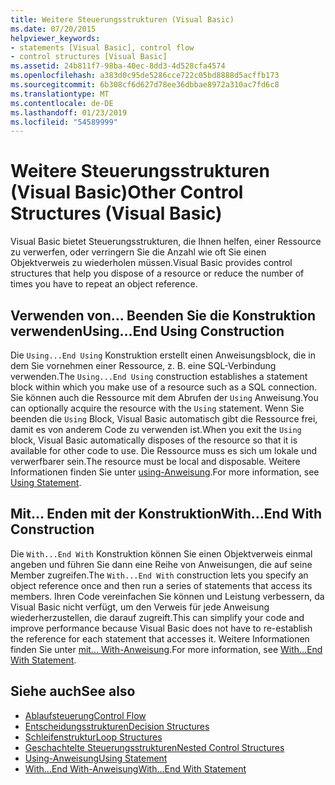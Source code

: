 ```yaml
---
title: Weitere Steuerungsstrukturen (Visual Basic)
ms.date: 07/20/2015
helpviewer_keywords:
- statements [Visual Basic], control flow
- control structures [Visual Basic]
ms.assetid: 24b811f7-98ba-40ec-8dd3-4d528cfa4574
ms.openlocfilehash: a383d0c95de5286cce722c05bd8888d5acffb173
ms.sourcegitcommit: 6b308cf6d627d78ee36dbbae8972a310ac7fd6c8
ms.translationtype: MT
ms.contentlocale: de-DE
ms.lasthandoff: 01/23/2019
ms.locfileid: "54589999"
---
```

# <a name="other-control-structures-visual-basic"></a><span data-ttu-id="48493-102">Weitere Steuerungsstrukturen (Visual Basic)</span><span class="sxs-lookup"><span data-stu-id="48493-102">Other Control Structures (Visual Basic)</span></span>
<span data-ttu-id="48493-103">Visual Basic bietet Steuerungsstrukturen, die Ihnen helfen, einer Ressource zu verwerfen, oder verringern Sie die Anzahl wie oft Sie einen Objektverweis zu wiederholen müssen.</span><span class="sxs-lookup"><span data-stu-id="48493-103">Visual Basic provides control structures that help you dispose of a resource or reduce the number of times you have to repeat an object reference.</span></span>  
  
## <a name="usingend-using-construction"></a><span data-ttu-id="48493-104">Verwenden von... Beenden Sie die Konstruktion verwenden</span><span class="sxs-lookup"><span data-stu-id="48493-104">Using...End Using Construction</span></span>  
 <span data-ttu-id="48493-105">Die `Using...End Using` Konstruktion erstellt einen Anweisungsblock, die in dem Sie vornehmen einer Ressource, z. B. eine SQL-Verbindung verwenden.</span><span class="sxs-lookup"><span data-stu-id="48493-105">The `Using...End Using` construction establishes a statement block within which you make use of a resource such as a SQL connection.</span></span> <span data-ttu-id="48493-106">Sie können auch die Ressource mit dem Abrufen der `Using` Anweisung.</span><span class="sxs-lookup"><span data-stu-id="48493-106">You can optionally acquire the resource with the `Using` statement.</span></span> <span data-ttu-id="48493-107">Wenn Sie beenden die `Using` Block, Visual Basic automatisch gibt die Ressource frei, damit es von anderem Code zu verwenden ist.</span><span class="sxs-lookup"><span data-stu-id="48493-107">When you exit the `Using` block, Visual Basic automatically disposes of the resource so that it is available for other code to use.</span></span> <span data-ttu-id="48493-108">Die Ressource muss es sich um lokale und verwerfbarer sein.</span><span class="sxs-lookup"><span data-stu-id="48493-108">The resource must be local and disposable.</span></span> <span data-ttu-id="48493-109">Weitere Informationen finden Sie unter [using-Anweisung](../../../../visual-basic/language-reference/statements/using-statement.md).</span><span class="sxs-lookup"><span data-stu-id="48493-109">For more information, see [Using Statement](../../../../visual-basic/language-reference/statements/using-statement.md).</span></span>  
  
## <a name="withend-with-construction"></a><span data-ttu-id="48493-110">Mit... Enden mit der Konstruktion</span><span class="sxs-lookup"><span data-stu-id="48493-110">With...End With Construction</span></span>  
 <span data-ttu-id="48493-111">Die `With...End With` Konstruktion können Sie einen Objektverweis einmal angeben und führen Sie dann eine Reihe von Anweisungen, die auf seine Member zugreifen.</span><span class="sxs-lookup"><span data-stu-id="48493-111">The `With...End With` construction lets you specify an object reference once and then run a series of statements that access its members.</span></span> <span data-ttu-id="48493-112">Ihren Code vereinfachen Sie können und Leistung verbessern, da Visual Basic nicht verfügt, um den Verweis für jede Anweisung wiederherzustellen, die darauf zugreift.</span><span class="sxs-lookup"><span data-stu-id="48493-112">This can simplify your code and improve performance because Visual Basic does not have to re-establish the reference for each statement that accesses it.</span></span> <span data-ttu-id="48493-113">Weitere Informationen finden Sie unter [mit... With-Anweisung](../../../../visual-basic/language-reference/statements/with-end-with-statement.md).</span><span class="sxs-lookup"><span data-stu-id="48493-113">For more information, see [With...End With Statement](../../../../visual-basic/language-reference/statements/with-end-with-statement.md).</span></span>  
  
## <a name="see-also"></a><span data-ttu-id="48493-114">Siehe auch</span><span class="sxs-lookup"><span data-stu-id="48493-114">See also</span></span>
- [<span data-ttu-id="48493-115">Ablaufsteuerung</span><span class="sxs-lookup"><span data-stu-id="48493-115">Control Flow</span></span>](../../../../visual-basic/programming-guide/language-features/control-flow/index.md)
- [<span data-ttu-id="48493-116">Entscheidungsstrukturen</span><span class="sxs-lookup"><span data-stu-id="48493-116">Decision Structures</span></span>](../../../../visual-basic/programming-guide/language-features/control-flow/decision-structures.md)
- [<span data-ttu-id="48493-117">Schleifenstruktur</span><span class="sxs-lookup"><span data-stu-id="48493-117">Loop Structures</span></span>](../../../../visual-basic/programming-guide/language-features/control-flow/loop-structures.md)
- [<span data-ttu-id="48493-118">Geschachtelte Steuerungsstrukturen</span><span class="sxs-lookup"><span data-stu-id="48493-118">Nested Control Structures</span></span>](../../../../visual-basic/programming-guide/language-features/control-flow/nested-control-structures.md)
- [<span data-ttu-id="48493-119">Using-Anweisung</span><span class="sxs-lookup"><span data-stu-id="48493-119">Using Statement</span></span>](../../../../visual-basic/language-reference/statements/using-statement.md)
- [<span data-ttu-id="48493-120">With...End With-Anweisung</span><span class="sxs-lookup"><span data-stu-id="48493-120">With...End With Statement</span></span>](../../../../visual-basic/language-reference/statements/with-end-with-statement.md)
